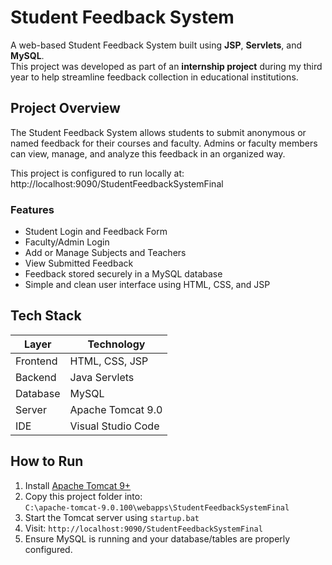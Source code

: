 # Student Feedback System

A web-based Student Feedback System built using **JSP**, **Servlets**, and **MySQL**.  
This project was developed as part of an **internship project** during my third year to help streamline feedback collection in educational institutions.

##  Project Overview

The Student Feedback System allows students to submit anonymous or named feedback for their courses and faculty. Admins or faculty members can view, manage, and analyze this feedback in an organized way.

This project is configured to run locally at:
http://localhost:9090/StudentFeedbackSystemFinal


###  Features

-  Student Login and Feedback Form  
-  Faculty/Admin Login  
-  Add or Manage Subjects and Teachers  
-  View Submitted Feedback  
-  Feedback stored securely in a MySQL database  
-  Simple and clean user interface using HTML, CSS, and JSP  

##  Tech Stack

| Layer        | Technology         |
|--------------|--------------------|
| Frontend     | HTML, CSS, JSP     |
| Backend      | Java Servlets      |
| Database     | MySQL              |
| Server       | Apache Tomcat 9.0  |
| IDE          | Visual Studio Code |

##  How to Run

1.  Install [Apache Tomcat 9+](https://tomcat.apache.org/download-90.cgi)
2.  Copy this project folder into:  
   `C:\apache-tomcat-9.0.100\webapps\StudentFeedbackSystemFinal`
3.  Start the Tomcat server using `startup.bat`
4.  Visit: `http://localhost:9090/StudentFeedbackSystemFinal`
5.  Ensure MySQL is running and your database/tables are properly configured.

